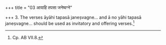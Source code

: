 +++
title = "03 आयाहि तपसा जनेष्वग्ने"

+++
3. The verses āyāhi tapasā janeṣvagne... and ā no yāhi tapasā janeṣvagne... should be used as invitatory and offering verses.[^1]  


[^1]: Cp. AB VII.8.

